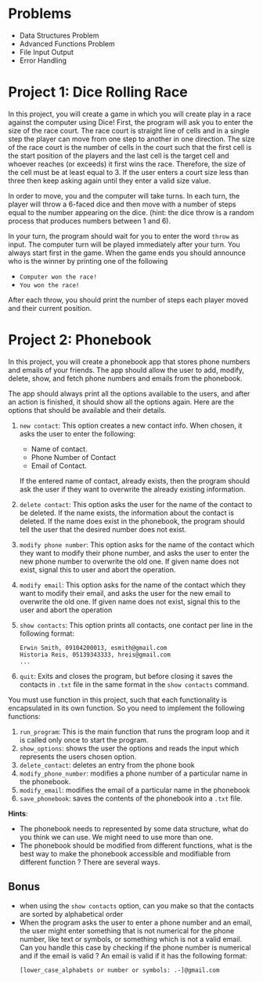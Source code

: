 # Problems
* Data Structures Problem
* Advanced Functions Problem
* File Input Output
* Error Handling



# Project 1: Dice Rolling Race

  In this project, you will create a game in which you will create play in a race against the computer using Dice! First, the program will ask you to enter the size of the race court. The race court is straight line of cells and in a single step the player can move from one step to another in one direction. The size of the race court is the number of cells in the court such that the first cell is the start position of the players and the last cell is the target cell and whoever reaches (or exceeds) it first wins the race. Therefore, the size of the cell must be at least equal to 3. If the user enters a court size less than three then keep asking again until they enter a valid size value.

  In order to move, you and the computer will take turns. In each turn, the player will throw a 6-faced dice and then move with a number of steps equal to the number appearing on the dice. (hint: the dice throw is a random process that produces numbers between 1 and 6).

  In your turn, the program should wait for you to enter the word `throw` as input. The computer turn will be played immediately after your turn. You always start first in the game. When the game ends you should announce who is the winner by printing one of the following
  * `Computer won the race!`
  * `You won the race!`

  After each throw, you should print the number of steps each player moved and their current position.

# Project 2: Phonebook

In this project, you will create a phonebook app that stores phone numbers and emails of your friends. The app should allow the user to add, modify, delete, show, and fetch phone numbers and emails from the phonebook.

The app should always print all the options available to the users, and after an action is finished, it should show all the options again. Here are the options that should be available and their details.

1. `new contact`: This option creates a new contact info. When chosen, it asks the user to enter the following:
    * Name of contact.
    * Phone Number of Contact
    * Email of Contact.

    If the entered name of contact, already exists, then the program should ask the user if they want to overwrite the already existing information.

2. `delete contact`: This option asks the user for the name of the contact to be deleted. If the name exists, the information about the contact is deleted. If the name does exist in the phonebook, the program should tell the user that the desired number does not exist.

3. `modify phone number`: This option asks for the name of the contact which they want to modify their phone number, and asks the user to enter the new phone number to overwrite the old one. If given name does not exist, signal this to user and abort the operation.

4. `modify email`: This option asks for the name of the contact which they want to modify their email, and asks the user for the new email to overwrite the old one. If given name does not exist, signal this to the user and abort the operation

5. `show contacts`: This option prints all contacts, one contact per line in the following format:
    ```
    Erwin Smith, 09104200013, esmith@gmail.com
    Historia Reis, 05139343333, hreis@gmail.com
    ...
    ```
6. `quit`: Exits and closes the program, but before closing it saves the contacts in `.txt` file in the same format in the `show contacts` command.

You must use function in this project, such that each functionality is encapsulated in its own function. So you need to implement the following functions:
1. `run_program`: This is the main function that runs the program loop and it is called only once to start the program.
2. `show_options`: shows the user the options and reads the input which represents the users chosen option.
3. `delete_contact`: deletes an entry from the phone book
4. `modify_phone_number`: modifies a phone number of a particular name in the phonebook.
5. `modify_email`: modifies the email of a particular name in the phonebook
6. `save_phonebook`: saves the contents of the phonebook into a `.txt` file.


**Hints**:
* The phonebook needs to represented by some data structure, what do you think we can use. We might need to use more than one.
* The phonebook should be modified from different functions, what is the best way to make the phonebook accessible and modifiable from different function ? There are several ways.

## Bonus
* when using the `show contacts` option, can you make so that the contacts are sorted by alphabetical order
* When the program asks the user to enter a phone number and an email, the user might enter something that is not numerical for the phone number, like text or symbols, or something which is not a valid email. Can you handle this case by checking if the phone number is numerical and if the email is valid ? An email is valid if it has the following format:
    ```
    [lower_case_alphabets or number or symbols: .-]@gmail.com
    ```
